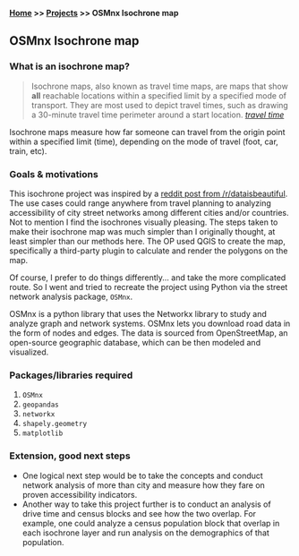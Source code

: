 **[Home](https://yvesmango.github.io/) >> [Projects](https://yvesmango.github.io/projects) >> OSMnx Isochrone map**


## OSMnx Isochrone map

### What is an isochrone map?

>Isochrone maps, also known as travel time maps, are maps that show **all** reachable locations within a specified limit by a specified mode of transport. They are most used to depict travel times, such as drawing a 30-minute travel time perimeter around a start location. _[travel time](https://traveltime.com/blog/what-is-an-isochrone#what-are-isochrone-maps)_

Isochrone maps measure how far someone can travel from the origin point within a specified limit (time), depending on the mode of travel (foot, car, train, etc).

### Goals & motivations

This isochrone project was inspired by a [reddit post from /r/dataisbeautiful](https://bit.ly/3J3MTLq). The use cases could range anywhere from travel planning to analyzing  accessibility of city street networks among different cities and/or countries. Not to mention I find the isochrones visually pleasing. The steps taken to make their isochrone map was much simpler than I originally thought, at least simpler than our methods here. The OP used QGIS to create the map, specifically a third-party plugin to calculate and render the polygons on the map.

Of course, I prefer to do things differently... and take the more complicated route. So I went and tried to recreate the project using Python via the street network analysis package, `OSMnx`.

OSMnx is a python library that uses the Networkx library to study and analyze graph and network systems. OSMnx lets you download road data in the form of nodes and edges. The data is sourced from OpenStreetMap, an open-source geographic database, which can be then modeled and visualized.


### Packages/libraries required

1. `OSMnx`
2. `geopandas`
3. `networkx`
4. `shapely.geometry`
5. `matplotlib`


### Extension, good next steps

* One logical next step would be to take the concepts and conduct network analysis of more than city and measure how they fare on proven accessibility indicators.
* Another way to take this project further is to conduct an analysis of drive time and census blocks and see how the two overlap. For example, one could analyze a census population block that overlap in each isochrone layer and run analysis on the demographics of that population.
